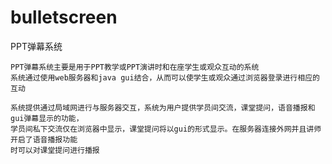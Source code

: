 # bulletscreen
PPT弹幕系统

	PPT弹幕系统主要是用于PPT教学或PPT演讲时和在座学生或观众互动的系统
	系统通过使用web服务器和java gui结合，从而可以使学生或观众通过浏览器登录进行相应的互动
	
	系统提供通过局域网进行与服务器交互，系统为用户提供学员间交流，课堂提问，语音播报和gui弹幕显示的功能，
	学员间私下交流仅在浏览器中显示，课堂提问将以gui的形式显示。在服务器连接外网并且讲师开启了语音播报功能
	时可以对课堂提问进行播报
